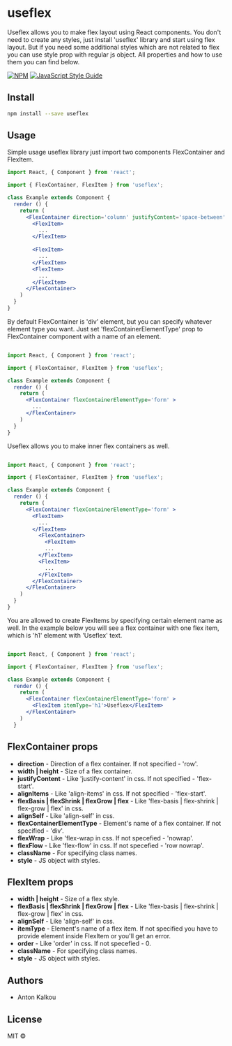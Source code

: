# useflex
Useflex allows you to make flex layout using React components.
You don't need to create any styles, just install 'useflex' library and start using flex layout.
But if you need some additional styles which are not related to flex you can use style prop with regular js object.
All properties and how to use them you can find below.
> 

[![NPM](https://img.shields.io/npm/v/useflex.svg)](https://www.npmjs.com/package/useflex) [![JavaScript Style Guide](https://img.shields.io/badge/code_style-standard-brightgreen.svg)](https://standardjs.com)

## Install

```bash
npm install --save useflex
```

## Usage

Simple usage useflex library just import two components FlexContainer and FlexItem.

```jsx
import React, { Component } from 'react';

import { FlexContainer, FlexItem } from 'useflex';

class Example extends Component {
  render () {
    return (
      <FlexContainer direction='column' justifyContent='space-between' height='200px' width='200px' >
        <FlexItem>
          ...
        </FlexItem>
         
        <FlexItem>
          ...
        </FlexItem>
        <FlexItem>
          ...
        </FlexItem>
      </FlexContainer>
    )
  }
}
```

By default FlexContainer is 'div' element, but you can specify whatever element type you want. 
Just set 'flexContainerElementType' prop to FlexContainer component with a name of an element.

```jsx

import React, { Component } from 'react';

import { FlexContainer, FlexItem } from 'useflex';

class Example extends Component {
  render () {
    return (
      <FlexContainer flexContainerElementType='form' >
        ...
      </FlexContainer>
    )
  }
}

```

Useflex allows you to make inner flex containers as well.

```jsx

import React, { Component } from 'react';

import { FlexContainer, FlexItem } from 'useflex';

class Example extends Component {
  render () {
    return (
      <FlexContainer flexContainerElementType='form' >
        <FlexItem>
          ...
        </FlexItem>
          <FlexContainer>
            <FlexItem>
            ...
          </FlexItem>
          <FlexItem>
            ...
          </FlexItem>
        </FlexContainer>
      </FlexContainer>
    )
  }
}

```

You are allowed to create FlexItems by specifying certain element name as well.
In the example below you will see a flex container with one flex item, which is 'h1' element with 'Useflex' text.

```jsx

import React, { Component } from 'react';

import { FlexContainer, FlexItem } from 'useflex';

class Example extends Component {
  render () {
    return (
      <FlexContainer flexContainerElementType='form' >
        <FlexItem itemType='h1'>Useflex</FlexItem>
      </FlexContainer>
    )
  }

```

## FlexContainer props
  * **direction** - Direction of a flex container. If not specified - 'row'.
  * **width | height** - Size of a flex container.
  * **justifyContent** - Like 'justify-content' in css. If not specified - 'flex-start'.
  * **alignItems** - Like 'align-items' in css. If not specified - 'flex-start'.
  * **flexBasis | flexShrink | flexGrow | flex** - Like 'flex-basis | flex-shrink | flex-grow | flex' in css.
  * **alignSelf** - Like 'align-self' in css.
  * **flexContainerElementType** - Element's name of a flex container. If not specified - 'div'.
  * **flexWrap** - Like 'flex-wrap in css. If not specefied - 'nowrap'.
  * **flexFlow** - Like 'flex-flow' in css. If not specefied - 'row nowrap'.
  * **className** - For specifying class names.
  * **style** - JS object with styles.

## FlexItem props
  * **width | height** - Size of a flex style.
  * **flexBasis | flexShrink | flexGrow | flex** - Like 'flex-basis | flex-shrink | flex-grow | flex' in css.
  * **alignSelf** - Like 'align-self' in css.
  * **itemType** - Element's name of a flex item. If not specified you have to provide element inside FlexItem or you'll get an error.
  * **order** - Like 'order' in css. If not specefied - 0.
  * **className** - For specifying class names.
  * **style** - JS object with styles.

## Authors
  * Anton Kalkou

## License

MIT © [](https://github.com/)
